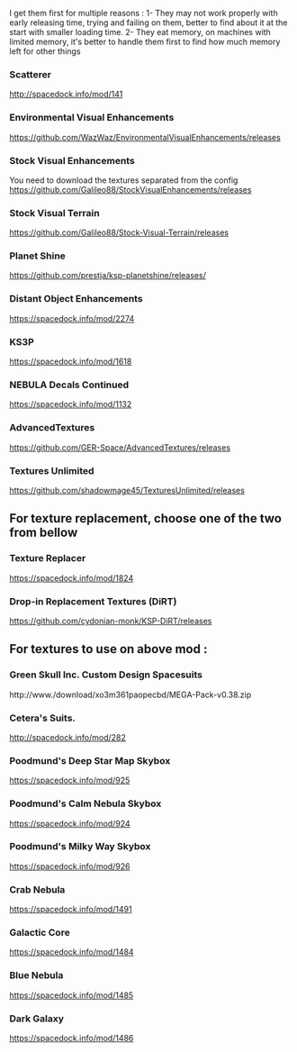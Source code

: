 I get them first for multiple reasons :
1- They may not work properly with early releasing time, trying and failing on them, better to find about it at the start with smaller loading time.
2- They eat memory, on machines with limited memory, it's better to handle them first to find how much memory left for other things

### Scatterer
http://spacedock.info/mod/141

### Environmental Visual Enhancements
https://github.com/WazWaz/EnvironmentalVisualEnhancements/releases

### Stock Visual Enhancements
You need to download the textures separated from the config
https://github.com/Galileo88/StockVisualEnhancements/releases

### Stock Visual Terrain
https://github.com/Galileo88/Stock-Visual-Terrain/releases

### Planet Shine
https://github.com/prestja/ksp-planetshine/releases/

### Distant Object Enhancements
https://spacedock.info/mod/2274

### KS3P
https://spacedock.info/mod/1618

### NEBULA Decals Continued
https://spacedock.info/mod/1132

### AdvancedTextures
https://github.com/GER-Space/AdvancedTextures/releases

### Textures Unlimited
https://github.com/shadowmage45/TexturesUnlimited/releases

## For texture replacement, choose one of the two from bellow

### Texture Replacer
https://spacedock.info/mod/1824

### Drop-in Replacement Textures (DiRT)
https://github.com/cydonian-monk/KSP-DiRT/releases

## For textures to use on above mod :

### Green Skull Inc. Custom Design Spacesuits
http://www./download/xo3m361paopecbd/MEGA-Pack-v0.38.zip

### Cetera's Suits.
http://spacedock.info/mod/282

### Poodmund's Deep Star Map Skybox
https://spacedock.info/mod/925

### Poodmund's Calm Nebula Skybox
https://spacedock.info/mod/924

### Poodmund's Milky Way Skybox
https://spacedock.info/mod/926

### Crab Nebula
https://spacedock.info/mod/1491

### Galactic Core
https://spacedock.info/mod/1484

### Blue Nebula
https://spacedock.info/mod/1485

### Dark Galaxy
https://spacedock.info/mod/1486
